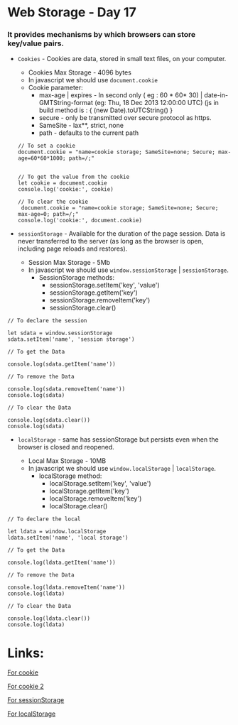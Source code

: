 # Web Storage - Day 17

### It provides mechanisms by which browsers can store key/value pairs.


* `Cookies` - Cookies are data, stored in small text files, on your computer.

   - Cookies Max Storage - 4096 bytes
   - In javascript we should use `document.cookie` 
   - Cookie parameter:
     - max-age | expires  - In second only ( eg : 60 * 60* 30) | date-in-GMTString-format (eg: Thu, 18 Dec 2013 12:00:00 UTC) (js in build method is : { (new Date).toUTCString() }
     - secure - only be transmitted over secure protocol as https.
     - SameSite - lax**, strict, none
     - path - defaults to the current path 
   ```
   // To set a cookie
   document.cookie = "name=cookie storage; SameSite=none; Secure; max-age=60*60*1000; path=/;"


   // To get the value from the cookie
   let cookie = document.cookie
   console.log('cookie:', cookie)

   // To clear the cookie
    document.cookie = "name=cookie storage; SameSite=none; Secure; max-age=0; path=/;"
   console.log('cookie:', document.cookie)
   ```


* `sessionStorage` - Available for the duration of the page session. Data is never transferred to the server (as long as the browser is open, including page reloads and restores).
  
    - Session Max Storage - 5Mb
    - In javascript we should use `window.sessionStorage` | `sessionStorage`.
        - SessionStorage methods:
            * sessionStorage.setItem('key', 'value') 
            * sessionStorage.getItem('key') 
            * sessionStorage.removeItem('key') 
            * sessionStorage.clear() 
```
// To declare the session

let sdata = window.sessionStorage
sdata.setItem('name', 'session storage')

// To get the Data

console.log(sdata.getItem('name'))

// To remove the Data

console.log(sdata.removeItem('name'))
console.log(sdata)

// To clear the Data

console.log(sdata.clear())
console.log(sdata)

```


* `localStorage` - same has sessionStorage but persists even when the browser is closed and reopened.

    - Local Max Storage - 10MB
    - In javascript we should use `window.localStorage` | `localStorage`.
        - localStorage method:
            * localStorage.setItem('key', 'value') 
            * localStorage.getItem('key') 
            * localStorage.removeItem('key') 
            * localStorage.clear() 
```
// To declare the local

let ldata = window.localStorage
ldata.setItem('name', 'local storage')

// To get the Data

console.log(ldata.getItem('name'))

// To remove the Data

console.log(ldata.removeItem('name'))
console.log(ldata)

// To clear the Data

console.log(ldata.clear())
console.log(ldata)

```


# Links:
[For cookie](https://www.w3schools.com/js/js_cookies.asp)

[For cookie 2](https://developer.mozilla.org/en-US/docs/Web/HTTP/Cookies)

[For sessionStorage](https://developer.mozilla.org/en-US/docs/Web/API/Window/sessionStorage)

[For localStorage](https://developer.mozilla.org/en-US/docs/Web/API/Window/localStorage)

